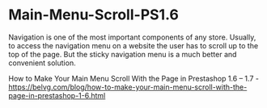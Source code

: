 # Main-Menu-Scroll-PS1.6
Navigation is one of the most important components of any store. Usually, to access the navigation menu on a website the user has to scroll up to the top of the page. But the sticky navigation menu is a much better and convenient solution.

How to Make Your Main Menu Scroll With the Page in Prestashop 1.6 – 1.7 - https://belvg.com/blog/how-to-make-your-main-menu-scroll-with-the-page-in-prestashop-1-6.html
